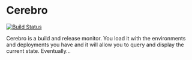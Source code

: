 # Cerebro
[![Build Status](https://travis-ci.org/willis7/cerebro.svg?branch=master)](https://travis-ci.org/willis7/cerebro)

Cerebro is a build and release monitor. You load it with the environments and deployments you have and it will allow you to query and display the current state. Eventually...
